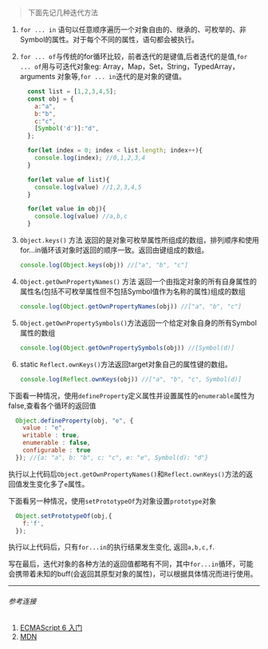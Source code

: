 > 下面先记几种迭代方法

1. `for ... in` 语句以任意顺序遍历一个对象自由的、继承的、可枚举的、非Symbol的属性。对于每个不同的属性，语句都会被执行。

2. `for ... of`与传统的for循环比较，前者迭代的是键值,后者迭代的是值,`for ... of`用与可迭代对象eg: Array，Map，Set，String，TypedArray，arguments 对象等,`for ... in`迭代的是对象的键值。

    ```js
      const list = [1,2,3,4,5];
      const obj = {
        a:"a",
        b:"b",
        c:"c",
        [Symbol('d')]:"d",
      };

      for(let index = 0; index < list.length; index++){
        console.log(index); //0,1,2,3,4
      }

      for(let value of list){
        console.log(value) //1,2,3,4,5
      }

      for(let value in obj){
        console.log(value) //a,b,c
      }
    ```

3. `Object.keys()` 方法 返回的是对象可枚举属性所组成的数组，排列顺序和使用for...in循环该对象时返回的顺序一致。返回由键组成的数组。

    ```js
    console.log(Object.keys(obj)) //["a", "b", "c"]
    ```
   
4. `Object.getOwnPropertyNames()` 方法 返回一个由指定对象的所有自身属性的属性名(包括不可枚举属性但不包括Symbol值作为名称的属性)组成的数组

    ```js
    console.log(Object.getOwnPropertyNames(obj)) //["a", "b", "c"]
    ```
    
5. `Object.getOwnPropertySymbols()`方法返回一个给定对象自身的所有Symbol属性的数组

    ```js
    console.log(Object.getOwnPropertySymbols(obj)) //[Symbol(d)]
    ```

6. static `Reflect.ownKeys()`方法返回target对象自己的属性键的数组。
    ```js
    console.log(Reflect.ownKeys(obj)) //["a", "b", "c", Symbol(d)]
    ``` 


下面看一种情况，使用`defineProperty`定义属性并设置属性的`enumerable`属性为false,查看各个循环的返回值

  ```js
    Object.defineProperty(obj, "e", {
      value : "e",
      writable : true,
      enumerable : false,
      configurable : true
    }); //{a: "a", b: "b", c: "c", e: "e", Symbol(d): "d"}
  ```
执行以上代码后`Object.getOwnPropertyNames()`和`Reflect.ownKeys()`方法的返回值发生变化多了`e`属性。


下面看另一种情况，使用`setPrototypeOf`为对象设置`prototype`对象

  ```javascript
    Object.setPrototypeOf(obj,{
      f:'f',
    });
  ```

执行以上代码后，只有`for...in`的执行结果发生变化, 返回`a,b,c,f`. 

写在最后，迭代对象的各种方法的返回值都略有不同，其中`for...in`循环，可能会携带着未知的buff(会返回其原型对象的属性)，可以根据具体情况而进行使用。

------------
###### 参考连接
1. [ECMAScript 6 入门](http://es6.ruanyifeng.com/#docs/object)
2. [MDN](https://developer.mozilla.org/zh-CN/docs/Web/JavaScript/Reference/Global_Objects/Object/GetPrototypeOf)
